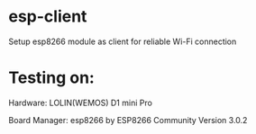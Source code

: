 # esp-client
Setup esp8266 module as client for reliable Wi-Fi connection  

# Testing on: 
Hardware: 
LOLIN(WEMOS) D1 mini Pro

Board Manager:
esp8266 by ESP8266 Community Version 3.0.2
